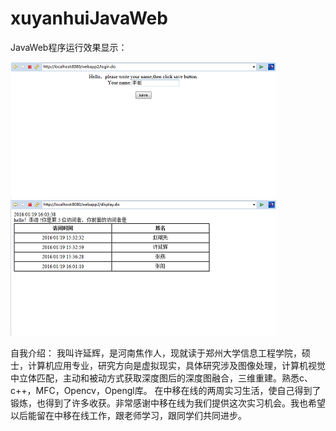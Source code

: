 # xuyanhuiJavaWeb
JavaWeb程序运行效果显示：

![image](https://github.com/momolenghun/xuyanhuiJavaWeb/raw/master/picture/login.png)
![image](https://github.com/momolenghun/xuyanhuiJavaWeb/raw/master/picture/show.png)

自我介绍：
    我叫许延辉，是河南焦作人，现就读于郑州大学信息工程学院，硕士，计算机应用专业，研究方向是虚拟现实，具体研究涉及图像处理，计算机视觉中立体匹配，主动和被动方式获取深度图后的深度图融合，三维重建。熟悉c、c++，MFC，Opencv，Opengl库。
    在中移在线的两周实习生活，使自己得到了锻炼，也得到了许多收获。非常感谢中移在线为我们提供这次实习机会。我也希望以后能留在中移在线工作，跟老师学习，跟同学们共同进步。
